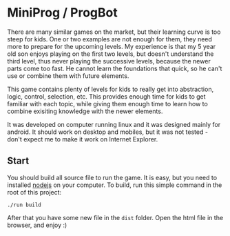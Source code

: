 # MiniProg / ProgBot
There are many similar games on the market, but their learning curve is too steep for kids. One or two examples are not enough for them, they need more to prepare for the upcoming levels. My experience is that my 5 year old son enjoys playing on the first two levels, but doesn't understand the third level, thus never playing the successive levels, because the newer parts come too fast. He cannot learn the foundations that quick, so he can't use or combine them with future elements.

This game contains plenty of levels for kids to really get into abstraction, logic, control, selection, etc. This provides enough time for kids to get familiar with each topic, while giving them enough time to learn how to combine exisiting knowledge with the newer elements.

It was developed on computer running linux and it was designed mainly for android. It should work on desktop and mobiles, but it was not tested - don't expect me to make it work on Internet Explorer.

## Start
You should build all source file to run the game. It is easy, but you need to installed [nodejs](https://nodejs.org/en/download/) on your computer. To build, run this simple command in the root of this project:
```
./run build
```
After that you have some new file in the `dist` folder. Open the html file in the browser, and enjoy :)
